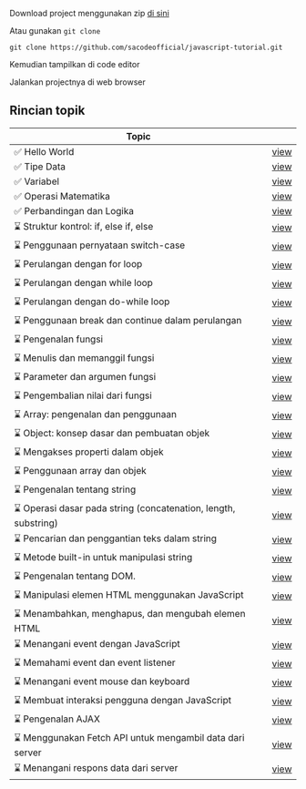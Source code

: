 Download project menggunakan zip <a href='https://github.com/sacodeofficial/javascript-tutorial/archive/refs/heads/main.zip'>di sini </a>

Atau gunakan `git clone`

```
git clone https://github.com/sacodeofficial/javascript-tutorial.git
```

Kemudian tampilkan di code editor

Jalankan projectnya di web browser

## Rincian topik

| Topic                                                           |                                                                                                                       |
| --------------------------------------------------------------- | --------------------------------------------------------------------------------------------------------------------- |
| ✅ Hello World                                                  | <a href='https://github.com/sacodeofficial/javascript-tutorial/blob/main/hello-world/index.html'>view</a>             |
| ✅ Tipe Data                                                    | <a href='https://github.com/sacodeofficial/javascript-tutorial/blob/main/tipe-data/index.html'>view</a>               |
| ✅ Variabel                                                     | <a href='https://github.com/sacodeofficial/javascript-tutorial/blob/main/variable/index.html'>view</a>                |
| ✅ Operasi Matematika                                           | <a href='https://github.com/sacodeofficial/javascript-tutorial/blob/main/operasi-matematika/index.html'>view</a>      |
| ✅ Perbandingan dan Logika                                      | <a href='https://github.com/sacodeofficial/javascript-tutorial/blob/main/perbandingan-logika/index.html'>view</a>     |
| ⌛ Struktur kontrol: if, else if, else                          | <a href='https://github.com/sacodeofficial/javascript-tutorial/blob/main/if-elseif-else/if-elseif-else.html'>view</a> |
| ⌛ Penggunaan pernyataan switch-case                            | <a href='#'>view</a>                                                                                                  |
| ⌛ Perulangan dengan for loop                                   | <a href='#'>view</a>                                                                                                  |
| ⌛ Perulangan dengan while loop                                 | <a href='#'>view</a>                                                                                                  |
| ⌛ Perulangan dengan do-while loop                              | <a href='#'>view</a>                                                                                                  |
| ⌛ Penggunaan break dan continue dalam perulangan               | <a href='#'>view</a>                                                                                                  |
| ⌛ Pengenalan fungsi                                            | <a href='#'>view</a>                                                                                                  |
| ⌛ Menulis dan memanggil fungsi                                 | <a href='#'>view</a>                                                                                                  |
| ⌛ Parameter dan argumen fungsi                                 | <a href='#'>view</a>                                                                                                  |
| ⌛ Pengembalian nilai dari fungsi                               | <a href='#'>view</a>                                                                                                  |
| ⌛ Array: pengenalan dan penggunaan                             | <a href='#'>view</a>                                                                                                  |
| ⌛ Object: konsep dasar dan pembuatan objek                     | <a href='#'>view</a>                                                                                                  |
| ⌛ Mengakses properti dalam objek                               | <a href='#'>view</a>                                                                                                  |
| ⌛ Penggunaan array dan objek                                   | <a href='#'>view</a>                                                                                                  |
| ⌛ Pengenalan tentang string                                    | <a href='#'>view</a>                                                                                                  |
| ⌛ Operasi dasar pada string (concatenation, length, substring) | <a href='#'>view</a>                                                                                                  |
| ⌛ Pencarian dan penggantian teks dalam string                  | <a href='#'>view</a>                                                                                                  |
| ⌛ Metode built-in untuk manipulasi string                      | <a href='#'>view</a>                                                                                                  |
| ⌛ Pengenalan tentang DOM.                                      | <a href='#'>view</a>                                                                                                  |
| ⌛ Manipulasi elemen HTML menggunakan JavaScript                | <a href='#'>view</a>                                                                                                  |
| ⌛ Menambahkan, menghapus, dan mengubah elemen HTML             | <a href='#'>view</a>                                                                                                  |
| ⌛ Menangani event dengan JavaScript                            | <a href='#'>view</a>                                                                                                  |
| ⌛ Memahami event dan event listener                            | <a href='#'>view</a>                                                                                                  |
| ⌛ Menangani event mouse dan keyboard                           | <a href='#'>view</a>                                                                                                  |
| ⌛ Membuat interaksi pengguna dengan JavaScript                 | <a href='#'>view</a>                                                                                                  |
| ⌛ Pengenalan AJAX                                              | <a href='#'>view</a>                                                                                                  |
| ⌛ Menggunakan Fetch API untuk mengambil data dari server       | <a href='#'>view</a>                                                                                                  |
| ⌛ Menangani respons data dari server                           | <a href='#'>view</a>                                                                                                  |
